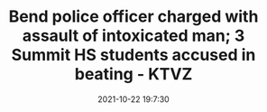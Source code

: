 ---
"title": "Bend police officer charged with assault of intoxicated man; 3 Summit HS students accused in beating - KTVZ"
"date": "2021-10-22 19:7:30"
"feed_name": "GOOGLENEWSCONSTRUCTION"
"feed_website": "https://news.google.com/search?q=construction%2Bincident&hl=en-US&gl=US&ceid=US:en"
"feed_rss": "https://news.google.com/rss/search?q=construction%2Bincident&hl=en-US&gl=US&ceid=US:en"
"link": "https://ktvz.com/news/crime-courts/2021/10/22/bend-police-officer-charged-with-assault-of-intoxicated-man-three-summit-hs-students-also-charged/"
"source": "{'href': 'https://ktvz.com', 'title': 'KTVZ'}"
"file": "_posts/2021-1-1-ef5b3998bf162de76a927d880657570c1984e5e1.md"
"accident": "0"
"drilling": "0"
"represented_by": "0"
"dead": "0"
"injured": "0"
"arrested": "0"
"place": "unknown place"
"where": "unknown site"
"causes": "unknown"
"place_uri": "unknown place"
---